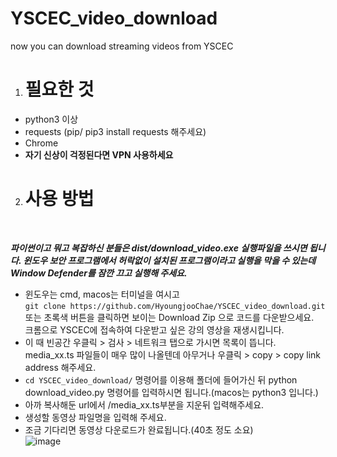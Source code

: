 # YSCEC_video_download
now you can download streaming videos from YSCEC

1. <h1>필요한 것</h1>
  - python3 이상
  - requests (pip/ pip3 install requests 해주세요)
  - Chrome
  - **자기 신상이 걱정된다면 VPN 사용하세요**
 
2. <h1>사용 방법</h1></br>
  ***파이썬이고 뭐고 복잡하신 분들은 dist/download_video.exe 실행파일을 쓰시면 됩니다. 윈도우 보안 프로그램에서 허락없이 설치된 프로그램이라고 실행을 막을 수 있는데 Window Defender를 잠깐 끄고 실행해 주세요.***
  - 윈도우는 cmd, macos는 터미널을 여시고 </br>
  ```git clone https://github.com/HyoungjooChae/YSCEC_video_download.git``` 또는 초록색 버튼을 클릭하면 보이는 Download Zip 으로 코드를 다운받으세요.</br>
  크롬으로 YSCEC에 접속하여 다운받고 싶은 강의 영상을 재생시킵니다.</br>
  - 이 때 빈공간 우클릭 > 검사 > 네트워크 탭으로 가시면 목록이 뜹니다. media_xx.ts 파일들이 매우 많이 나올텐데 아무거나 우클릭 > copy > copy link address 해주세요.</br>
  - `cd YSCEC_video_download/` 명령어를 이용해 폴더에 들어가신 뒤 python download_video.py 명령어를 입력하시면 됩니다.(macos는 python3 입니다.)</br>
  - 아까 복사해둔 url에서 /media_xx.ts부분을 지운뒤 입력해주세요.</br>
  - 생성할 동영상 파일명을 입력해 주세요.</br>
  - 조금 기다리면 동영상 다운로드가 완료됩니다.(40초 정도 소요)</br>
 ![image](https://user-images.githubusercontent.com/51402122/93374559-d5d9f980-f891-11ea-9727-9af9c6a33e02.png)


  
